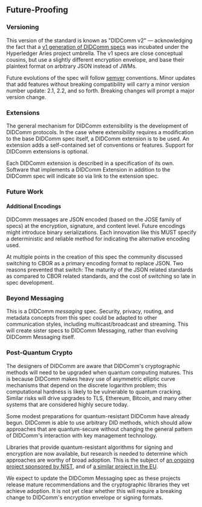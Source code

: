 ## Future-Proofing

### Versioning

This version of the standard is known as "DIDComm v2" &mdash; acknowledging the fact that a [v1 generation of DIDComm specs](https://github.com/hyperledger/aries-rfcs/blob/master/concepts/0005-didcomm/README.md) was incubated under the Hyperledger Aries project umbrella. The v1 specs are close conceptual cousins, but use a slightly different encryption envelope, and base their plaintext format on arbitrary JSON instead of JWMs.

Future evolutions of the spec will follow [semver](https://semver.org) conventions. Minor updates that add features without breaking compatibility will carry a minor version number update: 2.1, 2.2, and so forth. Breaking changes will prompt a major version change.

### Extensions

The general mechanism for DIDComm extensibility is the development of DIDComm protocols. In the case where extensibility requires a modification to the base DIDComm spec itself, a DIDComm extension is to be used. An extension adds a self-contained set of conventions or features. Support for DIDComm extensions is optional.

Each DIDComm extension is described in a specification of its own. Software that implements a DIDComm Extension in addition to the DIDComm spec will indicate so via link to the extension spec.

### Future Work

#### Additional Encodings

DIDComm messages are JSON encoded (based on the JOSE family of specs) at the encryption, signature, and content level. Future encodings might introduce binary serializations. Each innovation like this MUST specify a deterministic and reliable method for indicating the alternative encoding used.

At multiple points in the creation of this spec the community discussed switching to CBOR as a primary encoding format to replace JSON. Two reasons prevented that switch: The maturity of the JSON related standards as compared to CBOR related standards, and the cost of switching so late in spec development.

### Beyond Messaging

This is a DIDComm _messaging_ spec. Security, privacy, routing, and metadata concepts from this spec could be adapted to other communication styles, including multicast/broadcast and streaming. This will create sister specs to DIDComm Messaging, rather than evolving DIDComm Messaging itself. 

### Post-Quantum Crypto

The designers of DIDComm are aware that DIDComm's cryptographic methods will need to be upgraded when quantum computing matures. This is because DIDComm makes heavy use of asymmetric elliptic curve mechanisms that depend on the discrete logarithm problem; this computational hardness is likely to be vulnerable to quantum cracking. Similar risks will drive upgrades to TLS, Ethereum, Bitcoin, and many other systems that are considered highly secure today.

Some modest preparations for quantum-resistant DIDComm have already begun. DIDComm is able to use arbitrary DID methods, which should allow approaches that are quantum-secure without changing the general pattern of DIDComm's interaction with key management technology.

Libraries that provide quantum-resistant algorithms for signing and encryption are now available, but research is needed to determine which approaches are worthy of broad adoption. This is the subject of [an ongoing project sponsored by NIST](https://csrc.nist.gov/projects/post-quantum-cryptography), and of [a similar project in the EU](https://ec.europa.eu/digital-single-market/en/news/future-quantum-eu-countries-plan-ultra-secure-communication-network).

We expect to update the DIDComm Messaging spec as these projects release mature recommendations and the cryptographic libraries they vet achieve adoption. It is not yet clear whether this will require a breaking change to DIDComm's encryption envelope or signing formats.